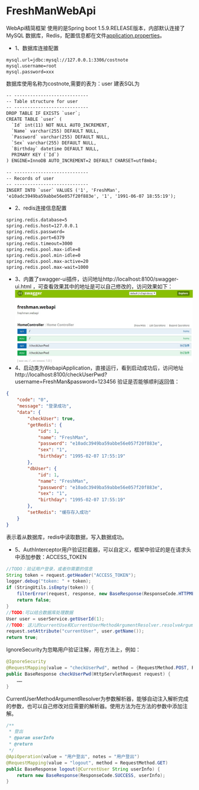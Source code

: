 # FreshManWebApi
 WebApi精简框架
 使用的是Spring boot 1.5.9.RELEASE版本，内部默认连接了MySQL 数据库，Redis，配置信息都在文件[application.properties](https://github.com/Yinghuochongxiaoq/FreshManWebApi/blob/master/src/main/resources/application.properties)。
* 1、数据库连接配置
 ```数据库连接配置
mysql.url=jdbc:mysql://127.0.0.1:3306/costnote
mysql.username=root
mysql.password=xxx
```
 数据库使用名称为costnote,需要的表为：user
 建表SQL为
```mysql
-- ----------------------------
-- Table structure for user
-- ----------------------------
DROP TABLE IF EXISTS `user`;
CREATE TABLE `user` (
  `Id` int(11) NOT NULL AUTO_INCREMENT,
  `Name` varchar(255) DEFAULT NULL,
  `Password` varchar(255) DEFAULT NULL,
  `Sex` varchar(255) DEFAULT NULL,
  `Birthday` datetime DEFAULT NULL,
  PRIMARY KEY (`Id`)
) ENGINE=InnoDB AUTO_INCREMENT=2 DEFAULT CHARSET=utf8mb4;

-- ----------------------------
-- Records of user
-- ----------------------------
INSERT INTO `user` VALUES ('1', 'FreshMan', 'e10adc3949ba59abbe56e057f20f883e', '1', '1991-06-07 18:55:19');
```
* 2、redis连接信息配置
```redis连接信息配置
spring.redis.database=5
spring.redis.host=127.0.0.1
spring.redis.password=
spring.redis.port=6379
spring.redis.timeout=3000
spring.redis.pool.max-idle=8
spring.redis.pool.min-idle=0
spring.redis.pool.max-active=20
spring.redis.pool.max-wait=1000
```
* 3、内置了swagger-ui插件，访问地址http://localhost:8100/swagger-ui.html ，可查看效果其中的地址是可以自己修改的，访问效果如下：
![swagger]
* 4、启动类为WebapiApplication，直接运行，看到启动成功后，访问地址http://localhost:8100/checkUserPwd?username=FreshMan&password=123456 验证是否能够顺利返回值：
```json
{
    "code": "0",
    "message": "登录成功",
    "data": {
        "checkUser": true,
        "getRedis": {
            "id": 1,
            "name": "FreshMan",
            "password": "e10adc3949ba59abbe56e057f20f883e",
            "sex": "1",
            "birthday": "1995-02-07 17:55:19"
        },
        "dbUser": {
            "id": 1,
            "name": "FreshMan",
            "password": "e10adc3949ba59abbe56e057f20f883e",
            "sex": "1",
            "birthday": "1995-02-07 17:55:19"
        },
        "setRedis": "缓存存入成功"
    }
}
```
表示着从数据库，redis中读取数据，写入数据成功。

* 5、AuthInterceptor用户验证拦截器，可以自定义，框架中验证的是在请求头中添加参数：ACCESS_TOKEN
```java
//TODO：验证用户登录，或者你需要的信息
String token = request.getHeader("ACCESS_TOKEN");
logger.debug("token: " + token);
if (StringUtils.isEmpty(token)) {
    filterError(request, response, new BaseResponse(ResponseCode.HTTPMESSAGENOTWRITABLEEXCEPTION, "request header key ACCESS_TOKEN is empty"));
    return false;
}
//TODO:可以结合数据库处理数据
User user = userService.getUserId(1);
//TODO: 这儿的currentUse和CurrentUserMethodArgumentResolver.resolveArgument 方法中的currentUser需要一致
request.setAttribute("currentUser", user.getName());
return true;
```
IgnoreSecurity为忽略用户验证注解，用在方法上，例如：
```java
@IgnoreSecurity
@RequestMapping(value = "checkUserPwd", method = {RequestMethod.POST, RequestMethod.GET})
public BaseResponse checkUserPwd(HttpServletRequest request) {
    ……
}
```
CurrentUserMethodArgumentResolver为参数解析器，能够自动注入解析完成的参数，也可以自己修改对应需要的解析器。使用方法为在方法的参数中添加注解。
```java
/**
 * 登出
 * @param userInfo
 * @return
 */
@ApiOperation(value = "用户登出", notes = "用户登出")
@RequestMapping(value = "logout", method = RequestMethod.GET)
public BaseResponse logout(@CurrentUser String userInfo) {
    return new BaseResponse(ResponseCode.SUCCESS, userInfo);
}
```
[swagger]:https://github.com/Yinghuochongxiaoq/FreshManWebApi/blob/master/src/main/resources/static/swagger.jpg?raw=true